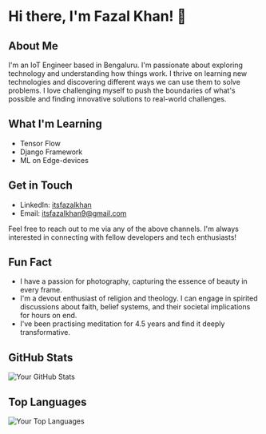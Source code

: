 # Hi there, I'm Fazal Khan! 👋

## About Me
I'm an IoT Engineer based in Bengaluru. I'm passionate about exploring technology and understanding how things work. I thrive on learning new technologies and discovering different ways we can use them to solve problems. I love challenging myself to push the boundaries of what's possible and finding innovative solutions to real-world challenges.

## What I'm Learning
- Tensor Flow
- Django Framework
- ML on Edge-devices

## Get in Touch
- LinkedIn: [itsfazalkhan](https://www.linkedin.com/in/itsfazalkhan/)
- Email: [itsfazalkhan9@gmail.com](https://mailto:itsfazalkhan9@gmail.com)

Feel free to reach out to me via any of the above channels. I'm always interested in connecting with fellow developers and tech enthusiasts!

## Fun Fact
- I have a passion for photography, capturing the essence of beauty in every frame.
- I'm a devout enthusiast of religion and theology. I can engage in spirited discussions about faith, belief systems, and their societal implications for hours on end.
- I've been practising meditation for 4.5 years and find it deeply transformative.

## GitHub Stats
![Your GitHub Stats](https://github-readme-stats.vercel.app/api?username=itsfazalkhan&show_icons=true&theme=dark)

## Top Languages
![Your Top Languages](https://github-readme-stats.vercel.app/api/top-langs/?username=itsfazalkhan&layout=compact&theme=dark)
